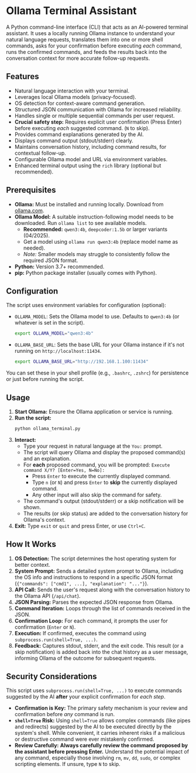 # Ollama Terminal Assistant

A Python command-line interface (CLI) that acts as an AI-powered terminal assistant. It uses a locally running Ollama instance to understand your natural language requests, translates them into one or more shell commands, asks for your confirmation before executing *each* command, runs the confirmed commands, and feeds the results back into the conversation context for more accurate follow-up requests.

## Features

*   Natural language interaction with your terminal.
*   Leverages local Ollama models (privacy-focused).
*   OS detection for context-aware command generation.
*   Structured JSON communication with Ollama for increased reliability.
*   Handles single or multiple sequential commands per user request.
*   **Crucial safety step:** Requires explicit user confirmation (Press Enter) before executing *each* suggested command. (`N` to skip).
*   Provides command explanations generated by the AI.
*   Displays command output (stdout/stderr) clearly.
*   Maintains conversation history, including command results, for contextual follow-up.
*   Configurable Ollama model and URL via environment variables.
*   Enhanced terminal output using the `rich` library (optional but recommended).

## Prerequisites

*   **Ollama:** Must be installed and running locally. Download from [ollama.com](https://ollama.com/).
*   **Ollama Model:** A suitable instruction-following model needs to be downloaded. Run `ollama list` to see available models.
    *   **Recommended:** `qwen3:4b`, `deepcoder:1.5b` or larger variants (04/2025).
    *   Get a model using `ollama run qwen3:4b` (replace model name as needed).
    *   *Note:* Smaller models may struggle to consistently follow the required JSON format.
*   **Python:** Version 3.7+ recommended.
*   **pip:** Python package installer (usually comes with Python).

## Configuration

The script uses environment variables for configuration (optional):

*   `OLLAMA_MODEL`: Sets the Ollama model to use. Defaults to `qwen3:4b` (or whatever is set in the script).
    ```bash
    export OLLAMA_MODEL="qwen3:4b"
    ```
*   `OLLAMA_BASE_URL`: Sets the base URL for your Ollama instance if it's not running on `http://localhost:11434`.
    ```bash
    export OLLAMA_BASE_URL="http://192.168.1.100:11434"
    ```

You can set these in your shell profile (e.g., `.bashrc`, `.zshrc`) for persistence or just before running the script.

## Usage

1.  **Start Ollama:** Ensure the Ollama application or service is running.
2.  **Run the script:**
    ```bash
    python ollama_terminal.py
    ```
3.  **Interact:**
    *   Type your request in natural language at the `You:` prompt.
    *   The script will query Ollama and display the proposed command(s) and an explanation.
    *   For **each** proposed command, you will be prompted: `Execute command X/Y? [Enter=Yes, N=No]:`
        *   Press `Enter` to execute the currently displayed command.
        *   Type `n` (or `N`) and press `Enter` to **skip** the currently displayed command.
        *   Any other input will also skip the command for safety.
    *   The command's output (stdout/stderr) or a skip notification will be shown.
    *   The results (or skip status) are added to the conversation history for Ollama's context.
4.  **Exit:** Type `exit` or `quit` and press Enter, or use `Ctrl+C`.

## How It Works

1.  **OS Detection:** The script determines the host operating system for better context.
2.  **System Prompt:** Sends a detailed system prompt to Ollama, including the OS info and instructions to respond in a specific JSON format (`{"commands": ["cmd1", ...], "explanation": "..."}`).
3.  **API Call:** Sends the user's request along with the conversation history to the Ollama API (`/api/chat`).
4.  **JSON Parsing:** Parses the expected JSON response from Ollama.
5.  **Command Iteration:** Loops through the list of commands received in the JSON.
6.  **Confirmation Loop:** For each command, it prompts the user for confirmation (`Enter` or `N`).
7.  **Execution:** If confirmed, executes the command using `subprocess.run(shell=True, ...)`.
8.  **Feedback:** Captures stdout, stderr, and the exit code. This result (or a skip notification) is added back into the chat history as a user message, informing Ollama of the outcome for subsequent requests.

## Security Considerations

This script uses `subprocess.run(shell=True, ...)` to execute commands suggested by the AI **after** your explicit confirmation for *each step*.

*   **Confirmation is Key:** The primary safety mechanism is your review and confirmation before *any* command is run.
*   **`shell=True` Risk:** Using `shell=True` allows complex commands (like pipes and redirects) suggested by the AI to be executed directly by the system's shell. While convenient, it carries inherent risks if a malicious or destructive command were ever mistakenly confirmed.
*   **Review Carefully:** **Always carefully review the command proposed by the assistant before pressing Enter.** Understand the potential impact of any command, especially those involving `rm`, `mv`, `dd`, `sudo`, or complex scripting elements. If unsure, type `N` to skip.
